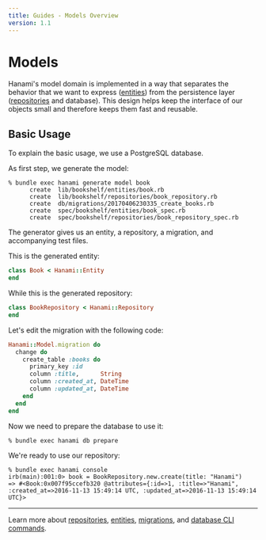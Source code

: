 ```yaml
---
title: Guides - Models Overview
version: 1.1
---
```


# Models

Hanami's model domain is implemented in a way that separates the behavior that we want to express ([entities](/guides/1.1/models/entities)) from the persistence layer ([repositories](/guides/1.1/models/repositories) and database).
This design helps keep the interface of our objects small and therefore keeps them fast and reusable.

## Basic Usage

To explain the basic usage, we use a PostgreSQL database.

As first step, we generate the model:

```shell
% bundle exec hanami generate model book
      create  lib/bookshelf/entities/book.rb
      create  lib/bookshelf/repositories/book_repository.rb
      create  db/migrations/20170406230335_create_books.rb
      create  spec/bookshelf/entities/book_spec.rb
      create  spec/bookshelf/repositories/book_repository_spec.rb
```

The generator gives us an entity, a repository, a migration, and accompanying test files.

This is the generated entity:

```ruby
class Book < Hanami::Entity
end
```

While this is the generated repository:

```ruby
class BookRepository < Hanami::Repository
end
```

Let's edit the migration with the following code:

```ruby
Hanami::Model.migration do
  change do
    create_table :books do
      primary_key :id
      column :title,      String
      column :created_at, DateTime
      column :updated_at, DateTime
    end
  end
end
```

Now we need to prepare the database to use it:

```shell
% bundle exec hanami db prepare
```

We're ready to use our repository:

```shell
% bundle exec hanami console
irb(main):001:0> book = BookRepository.new.create(title: "Hanami")
=> #<Book:0x007f95ccefb320 @attributes={:id=>1, :title=>"Hanami", :created_at=>2016-11-13 15:49:14 UTC, :updated_at=>2016-11-13 15:49:14 UTC}>
```

---

Learn more about [repositories](/guides/1.1/models/repositories), [entities](/guides/1.1/models/entities), [migrations](/guides/1.1/migrations/overview), and [database CLI commands](/guides/1.1/command-line/database).
